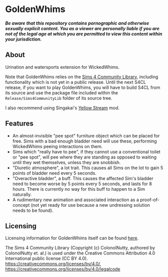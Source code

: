 # GoldenWhims

***Be aware that this repository contains pornographic and otherwise sexually explicit content. You as a viewer are personally liable if you are not of the legal age at which you are permitted to view this content within your jurisdiction.***

## About

Urination and watersports extension for WickedWhims.

Note that GoldenWhims relies on the [Sims 4 Community Library](https://www.nexusmods.com/thesims4/mods/287), including functionality which is not yet in a public release. Until the next S4CL release, if you want to play GoldenWhims, you will have to build S4CL from its source and use the package file included within the `Release/Sims4CommunityLib` folder of its source tree.

I also recommend using Singakai's [Yellow Stream](https://www.loverslab.com/topic/161657-yellow-stream/) mod.

## Features

- An almost-invisible "pee spot" furniture object which can be placed for free. Sims with a bad enough bladder need will use these, performing WickedWhims peeing interactions on them.
- Sims which "really have to pee", if they cannot use a conventional toilet or "pee spot", will pee where they are standing as opposed to waiting until they wet themselves, unless they are snobbish.
- "Diuretic atmosphere", a lot trait. This causes all Sims on the lot to gain 5 points of bladder need every 5 seconds.
- "Overactive bladder", a buff. This causes the affected Sim's bladder need to become worse by 5 points every 5 seconds, and lasts for 8 hours. There is currently no way for this buff to happen to a Sim naturally.
- A rudimentary new animation and associated interaction as a proof-of-concept (not yet ready for use because a new undressing solution needs to be found).

## Licensing

Licensing information for GoldenWhims itself can be found [here](/LICENSE).

The Sims 4 Community Library (Copyright (c) ColonolNutty, authored by ColonolNutty et. al.) is used under the Creative Commons Attribution 4.0 International public license (CC BY 4.0). https://creativecommons.org/licenses/by/4.0/, https://creativecommons.org/licenses/by/4.0/legalcode

